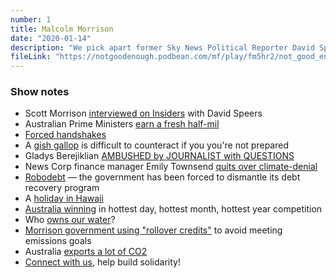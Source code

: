 ```yaml
---
number: 1
title: Malcolm Morrison
date: "2020-01-14"
description: "We pick apart former Sky News Political Reporter David Speer's interview with Scott Morrison, and shockingly discover that it has some issues!"
fileLink: "https://notgoodenough.podbean.com/mf/play/fm5hr2/not_good_enough_001_with_intro.mp3"
---
```


### Show notes

- Scott Morrison [interviewed on Insiders](https://www.abc.net.au/news/2020-01-12/scott-morrison-fires-interview-with-david-speers-key-moments/11860990) with David Speers
- Australian Prime Ministers [earn a fresh half-mil](https://www.news.com.au/finance/money/top-10-world-leader-salaries-revealed/news-story/652f2d979fa2a33fcec57313f798c835)
- [Forced handshakes](https://www.youtube.com/watch?v=kePvZkV-Zcs)
- A [gish gallop](https://twitter.com/mcccclean/status/1216282948795650048) is difficult to counteract if you you're not prepared
- Gladys Berejiklian [AMBUSHED by JOURNALIST with QUESTIONS](https://www.news.com.au/national/nsw-act/reporter-ambushes-gladys-berejiklian-at-press-conference-over-stripsearches-of-minors/news-story/2c7c4a6e866821320a2a04d9334009cf)
- News Corp finance manager Emily Townsend [quits over climate-denial](https://www.independent.co.uk/news/world/australasia/australia-wildfires-news-corp-murdoch-michael-miller-staff-email-emily-townsend-a9278016.html)
- [Robodebt](https://www.theguardian.com/australia-news/2019/nov/28/robodebt-the-federal-court-ruling-and-what-it-means-for-targeted-welfare-recipients) — the government has been forced to dismantle its debt recovery program
- A [holiday in Hawaii](https://www.pedestrian.tv/news/scott-morrison-hawaii/)
- [Australia winning](https://www.theguardian.com/australia-news/2019/dec/19/419c-australia-records-hottest-ever-day-one-day-after-previous-record) in hottest day, hottest month, hottest year competition
- Who [owns our water](https://www.abc.net.au/news/rural/2019-03-25/foreign-owned-water-entitlement-register-reveals-key-countries/10923384)?
- [Morrison government using "rollover credits"](https://www.theguardian.com/environment/2018/dec/12/australia-likely-to-use-controversial-kyoto-loophole-to-meet-paris-agreement) to avoid meeting emissions goals
- Australia [exports a lot of CO2](https://www.abc.net.au/news/science/2019-08-19/australia-co2-exports-third-highest-worldwide/11420654)
- [Connect with us](https://twitter.com/notgoodpod), help build solidarity!
